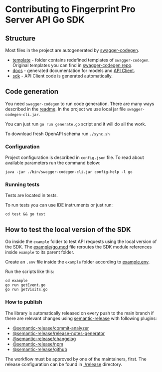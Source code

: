 # Contributing to Fingerprint Pro Server API Go SDK

## Structure

Most files in the project are autogenerated by [swagger-codegen](https://swagger.io/tools/swagger-codegen/).

- [template](./template) - folder contains redefined templates of `swagger-codegen`. Original templates you can find in [swagger-codegen repo](https://github.com/swagger-api/swagger-codegen/tree/751e59df060b1c3ecf54921e104f2086dfa9f820/modules/swagger-codegen/src/main/resources/go).
- [docs](./docs) - generated documentation for models and [API Client](./docs/FingerprintApi.md).
- [sdk](./sdk) - API Client code is generated automatically.

## Code generation

You need `swagger-codegen` to run code generation. There are many ways described in the [readme](https://github.com/swagger-api/swagger-codegen).
In the project we use local jar file `swagger-codegen-cli.jar`.

You can just run `go run generate.go` script and it will do all the work.

To download fresh OpenAPI schema run `./sync.sh`

### Configuration

Project configuration is described in `config.json` file. To read about available parameters run the command below:

```shell
java -jar ./bin/swagger-codegen-cli.jar config-help -l go
```

### Running tests

Tests are located in tests.

To run tests you can use IDE instruments or just run:

```shell
cd test && go test
```

## How to test the local version of the SDK

Go inside the `example` folder to test API requests using the local version of the SDK. The [example/go.mod](./example/go.mod) file reroutes the SDK module references inside `example` to its parent folder.

Create an `.env` file inside the `example` folder according to [example.env](/example/example.env).

Run the scripts like this:

```shell
cd example
go run getEvent.go
go run getVisits.go
```

### How to publish

The library is automatically released on every push to the main branch if there are relevant changes using [semantic-release](https://github.com/semantic-release/semantic-release) with following plugins:

- [@semantic-release/commit-analyzer](https://github.com/semantic-release/commit-analyzer)
- [@semantic-release/release-notes-generator](https://github.com/semantic-release/release-notes-generator)
- [@semantic-release/changelog](https://github.com/semantic-release/changelog)
- [@semantic-release/npm](https://github.com/semantic-release/npm)
- [@semantic-release/github](https://github.com/semantic-release/github)

The workflow must be approved by one of the maintainers, first.
The release configuration can be found in [./release](./release) directory.
